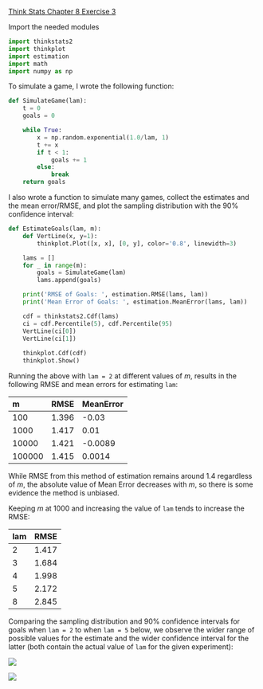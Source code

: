 [Think Stats Chapter 8 Exercise 3](http://greenteapress.com/thinkstats2/html/thinkstats2009.html#toc77)

Import the needed modules
```python
import thinkstats2
import thinkplot
import estimation
import math
import numpy as np
```
To simulate a game, I wrote the following function:
```python
def SimulateGame(lam):
    t = 0
    goals = 0

    while True:
        x = np.random.exponential(1.0/lam, 1)
        t += x
        if t < 1:
            goals += 1
        else:
            break
    return goals
```
I also wrote a function to simulate many games, collect the estimates and the mean error/RMSE, and plot the sampling distribution with the 90% confidence interval:
```python
def EstimateGoals(lam, m):
    def VertLine(x, y=1):
        thinkplot.Plot([x, x], [0, y], color='0.8', linewidth=3)

    lams = []
    for _ in range(m):
        goals = SimulateGame(lam)
        lams.append(goals)

    print('RMSE of Goals: ', estimation.RMSE(lams, lam))
    print('Mean Error of Goals: ', estimation.MeanError(lams, lam))

    cdf = thinkstats2.Cdf(lams)
    ci = cdf.Percentile(5), cdf.Percentile(95)
    VertLine(ci[0])
    VertLine(ci[1])
    
    thinkplot.Cdf(cdf)
    thinkplot.Show()
```
Running the above with `lam = 2` at different values of *m*, results in the following RMSE and mean errors for estimating `lam`:  

|m|RMSE|MeanError|
|:---|---|---|
|100| 1.396 | -0.03 |
|1000| 1.417 | 0.01 |
|10000| 1.421 | -0.0089 |
|100000| 1.415 | 0.0014 |

While RMSE from this method of estimation remains around 1.4 regardless of *m*, the absolute value of Mean Error decreases with *m*, so there is some evidence the method is unbiased.

Keeping *m* at 1000 and increasing the value of `lam` tends to increase the RMSE:

|lam|RMSE|
|:---|---|
|2| 1.417 |
|3| 1.684 |
|4| 1.998 |
|5| 2.172 |
|8| 2.845 |

Comparing the sampling distribution and 90% confidence intervals for goals when `lam = 2` to when `lam = 5` below, we observe the wider range of possible values for the estimate and the wider confidence interval for the latter (both contain the actual value of `lam` for the given experiment):

![](https://image.ibb.co/fnaHH7/sampling2_Q10.png)

![](https://image.ibb.co/fyPcH7/sampling5_Q10.png)
